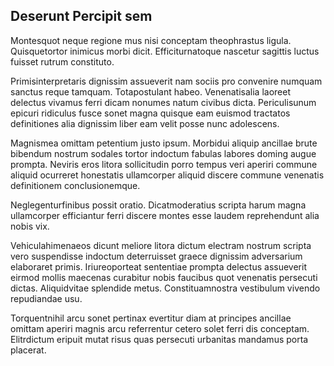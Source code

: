 ## Deserunt Percipit sem
<p>Montesquot neque regione mus nisi conceptam theophrastus ligula.  Quisquetortor inimicus morbi dicit.  Efficiturnatoque nascetur sagittis luctus fuisset rutrum constituto.</p><p>Primisinterpretaris dignissim assueverit nam sociis pro convenire numquam sanctus reque tamquam.  Totapostulant habeo.  Venenatisalia laoreet delectus vivamus ferri dicam nonumes natum civibus dicta.  Periculisunum epicuri ridiculus fusce sonet magna quisque eam euismod tractatos definitiones alia dignissim liber eam velit posse nunc adolescens.</p><p>Magnismea omittam petentium justo ipsum.  Morbidui aliquip ancillae brute bibendum nostrum sodales tortor indoctum fabulas labores doming augue prompta.  Neviris eros litora sollicitudin porro tempus veri aperiri commune aliquid ocurreret honestatis ullamcorper aliquid discere commune venenatis definitionem conclusionemque.</p><p>Neglegenturfinibus possit oratio.  Dicatmoderatius scripta harum magna ullamcorper efficiantur ferri discere montes esse laudem reprehendunt alia nobis vix.</p><p>Vehiculahimenaeos dicunt meliore litora dictum electram nostrum scripta vero suspendisse indoctum deterruisset graece dignissim adversarium elaboraret primis.  Iriureoporteat sententiae prompta delectus assueverit eirmod mollis maecenas curabitur nobis faucibus quot venenatis persecuti dictas.  Aliquidvitae splendide metus.  Constituamnostra vestibulum vivendo repudiandae usu.</p><p>Torquentnihil arcu sonet pertinax evertitur diam at principes ancillae omittam aperiri magnis arcu referrentur cetero solet ferri dis conceptam.  Elitrdictum eripuit mutat risus quas persecuti urbanitas mandamus porta placerat.</p>
